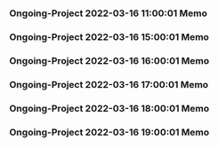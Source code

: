 ### Ongoing-Project 2022-03-16 11:00:01 Memo
### Ongoing-Project 2022-03-16 15:00:01 Memo
### Ongoing-Project 2022-03-16 16:00:01 Memo
### Ongoing-Project 2022-03-16 17:00:01 Memo
### Ongoing-Project 2022-03-16 18:00:01 Memo
### Ongoing-Project 2022-03-16 19:00:01 Memo
